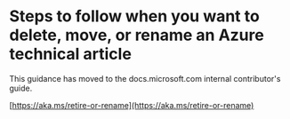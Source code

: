 # Steps to follow when you want to delete, move, or rename an Azure technical article

This guidance has moved to the docs.microsoft.com internal contributor's guide.

[https://aka.ms/retire-or-rename](https://aka.ms/retire-or-rename)
